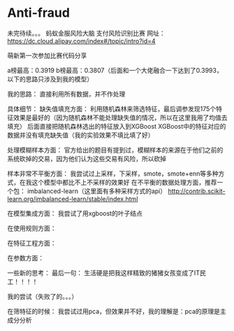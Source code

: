 # Anti-fraud


未完待续。。。
蚂蚁金服风险大脑 支付风险识别比赛
网址：https://dc.cloud.alipay.com/index#/topic/intro?id=4

萌新第一次参加比赛代码分享


a榜最高：0.3919
b榜最高：0.3807（后面和一个大佬融合一下达到了0.3993，以下的思路只涉及到我的模型）

我的思路：
直接利用所有数据，并不作处理

具体细节：
缺失值填充方面：
利用随机森林来筛选特征，最后调参发现175个特征效果是最好的（因为随机森林不能处理缺失值的情况，所以在这里我用了均值去填充）
后面直接把随机森林选出的特征放入到XGBoost
XGBoost中的特征对应的数据并没有填充缺失值（我的实验效果不填比填了好） 

处理模糊样本方面：
官方给出的题目有提到过，模糊样本的来源在于他们之前的系统砍掉的交易，因为他们认为这些交易有风险，所以砍掉


样本非常不平衡方面：
我尝试过上采样，下采样，smote，smote+enn等多种方式，在我这个模型中都比不上不采样的效果好
在不平衡的数据处理方面，推荐一个包： imbalanced-learn（这里面有多种采样方式的api）
http://contrib.scikit-learn.org/imbalanced-learn/stable/index.html

在模型集成方面：
我尝试了用xgboost的叶子结点


在使用规则方面：

在特征工程方面：

在参数方面：

一些新的思考：
最后一句：
生活硬是把我这样精致的猪猪女孩变成了IT民工！！！！

我的尝试（失败了的。。。）

在筛特征的时候：
我尝试过用pca，但效果并不好，我的理解是：pca的原理是主成分分析




